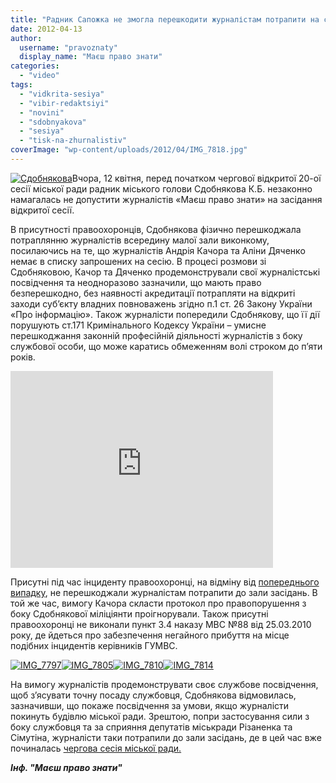 ```yaml
---
title: "Радник Сапожка не змогла перешкодити журналістам потрапити на сесію. ВІДЕО"
date: 2012-04-13
author: 
  username: "pravoznaty"
  display_name: "Маєш право знати"
categories: 
  - "video"
tags: 
  - "vidkrita-sesiya"
  - "vibir-redaktsiyi"
  - "novini"
  - "sdobnyakova"
  - "sesiya"
  - "tisk-na-zhurnalistiv"
coverImage: "wp-content/uploads/2012/04/IMG_7818.jpg"
---
```


[![](https://mpz.brovary.org/wp-content/uploads/2012/04/IMG_7818.jpg "Сдобнякова")](https://mpz.brovary.org/wp-content/uploads/2012/04/IMG_7818.jpg)Вчора, 12 квітня, перед початком чергової відкритої 20-ої сесії міської ради радник міського голови Сдобнякова К.Б. незаконно намагалась не допустити журналістів «Маєш право знати» на засідання відкритої сесії.

В присутності правоохоронців, Сдобнякова фізично перешкоджала потраплянню журналістів всередину малої зали виконкому, посилаючись на те, що журналістів Андрія Качора та Аліни Дяченко немає в списку запрошених на сесію. В процесі розмови зі Сдобняковою, Качор та Дяченко продемонстрували свої журналістські посвідчення та неодноразово зазначили, що мають право безперешкодно, без наявності акредитації потрапляти на відкриті заходи суб’єкту владних повноважень згідно п.1 ст. 26 Закону України «Про інформацію». Також журналісти попередили Сдобнякову, що її дії порушують ст.171 Кримінального Кодексу України – умисне перешкоджання законній професійній діяльності журналістів з боку службової особи, що може каратись обмеженням волі строком до п’яти років.

<iframe src="https://www.youtube.com/embed/aX8twkxYEYc" frameborder="0" width="420" height="315"></iframe>

Присутні під час інциденту правоохоронці, на відміну від [попереднього випадку](https://mpz.brovary.org/nevidomi-u-formi-militsiyi-blokuyut-bro/), не перешкоджали журналістам потрапити до зали засідань. В той же час, вимогу Качора скласти протокол про правопорушення з боку Сдобнякової міліціянти проігнорували. Також присутні правоохоронці не виконали пункт 3.4 наказу МВС №88 від 25.03.2010 року, де йдеться про забезпечення негайного прибуття на місце подібних інцидентів керівників ГУМВС.

[![](https://mpz.brovary.org/wp-content/uploads/2012/04/IMG_7797.jpg "IMG_7797")](https://mpz.brovary.org/wp-content/uploads/2012/04/IMG_7797.jpg)[![](https://mpz.brovary.org/wp-content/uploads/2012/04/IMG_7805.jpg "IMG_7805")](https://mpz.brovary.org/wp-content/uploads/2012/04/IMG_7805.jpg)[![](https://mpz.brovary.org/wp-content/uploads/2012/04/IMG_7810.jpg "IMG_7810")](https://mpz.brovary.org/wp-content/uploads/2012/04/IMG_7810.jpg)[![](https://mpz.brovary.org/wp-content/uploads/2012/04/IMG_78141.jpg "IMG_7814")](https://mpz.brovary.org/wp-content/uploads/2012/04/IMG_78141.jpg)

На вимогу журналістів продемонструвати своє службове посвідчення, щоб з’ясувати точну посаду службовця, Сдобнякова відмовилась, зазначивши, що покаже посвідчення за умови, якщо журналісти покинуть будівлю міської ради. Зрештою, попри застосування сили з боку службовця та за сприяння депутатів міськради Різаненка та Сімутіна, журналісти таки потрапили до зали засідань, де в цей час вже починалась [чергова сесія міської ради.](https://mpz.brovary.org/tviter-translyatsiya-sesiyi-miskoyi-radi/)

_**Інф. "Маєш право знати"**_
